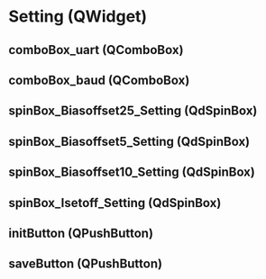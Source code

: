 # Setting (QWidget)

## comboBox_uart (QComboBox)

## comboBox_baud (QComboBox)

## spinBox_Biasoffset25_Setting (QdSpinBox)

## spinBox_Biasoffset5_Setting (QdSpinBox)

## spinBox_Biasoffset10_Setting (QdSpinBox)

## spinBox_Isetoff_Setting (QdSpinBox)

## initButton (QPushButton)

## saveButton (QPushButton)
